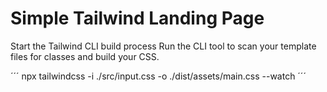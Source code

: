 # Simple Tailwind Landing Page

Start the Tailwind CLI build process
Run the CLI tool to scan your template files for classes and build your CSS.

´´´
npx tailwindcss -i ./src/input.css -o ./dist/assets/main.css --watch
´´´